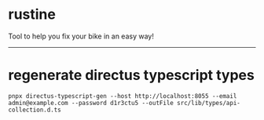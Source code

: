 # rustine

Tool to help you fix your bike in an easy way!

---

# regenerate directus typescript types

`pnpx directus-typescript-gen --host http://localhost:8055 --email admin@example.com --password d1r3ctu5 --outFile src/lib/types/api-collection.d.ts`
